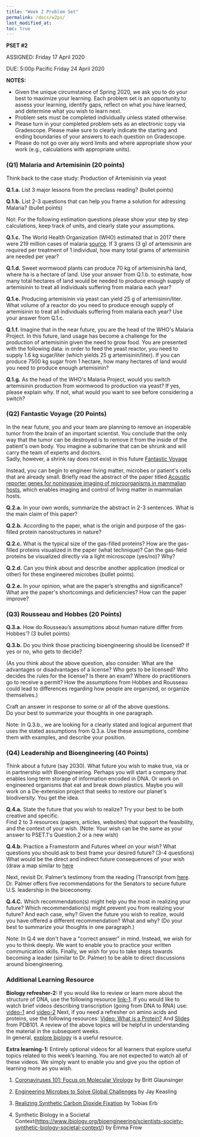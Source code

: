 ```yaml
---
title: "Week 2 Problem Set"
permalink: /docs/w2ps/
last_modified_at: 
toc: true
---
```


**PSET #2**

ASSIGNED: Friday 17 April 2020

DUE: 5:00p Pacific Friday 24 April 2020


**NOTES:**

- Given the unique circumstance of Spring 2020, we ask you to do your best to maximize your learning. Each problem set is an opportunity to assess your learning, identify gaps, reflect on what you have learned, and determine what you wish to learn next.
- Problem sets must be completed individually unless stated otherwise.
- Please turn in your completed problem sets as an electronic copy via Gradescope. Please make sure to clearly indicate the starting and ending boundaries of your answers to each question on Gradescope.
- Please do not go over any word limits and where appropriate show your work (e.g., calculations with appropriate units).


### (Q1) Malaria and Artemisinin (20 points)

Think back to the case study: Production of Artemisinin via yeast

**Q.1.a.** List 3 major lessons from the preclass reading? (bullet points)

**Q.1.b.** List 2-3 questions that can help you frame a solution for adressing Malaria? (bullet points)

Not:  For the following estimation questions please show your step by step calculations, keep track of units, and clearly state your assumptions. 

**Q.1.c.** The World Health Organization (WHO) estimated that in 2017 there were 219 million cases of malaria [source](https://www.who.int/en/news-room/fact-sheets/detail/malaria). If 3 grams (3 g) of artemisinin are required per treatment of 1 individual, how many total grams of artemisinin are needed per year?

**Q.1.d.**  Sweet wormwood plants can produce 70 kg of artemisinin/ha land, where ha is a hectare of land.  Use your answer from Q.1.b. to estimate, how many total hectares of land would be needed to produce enough supply of artemisinin to treat all individuals suffering from malaria each year? 

**Q.1.e.**  Producing artemisinin via yeast can yield 25 g of artemisinin/liter. What volume of a reactor do you need to produce enough supply of artemisinin to treat all individuals suffering from malaria each year? Use your answer from Q.1.c.

**Q.1.f.**  Imagine that in the near future, you are the head of the WHO's Malaria Project.  In this future, land usage has become a challenge for the production of artemisinin given the need to grow food. You are presented with the following data: in order to feed the yeast reactor, you need to supply 1.6 kg sugar/liter (which yields 25 g artemisinin/liter). If you can produce 7500 kg sugar from 1 hectare, how many hectares of land would you need to produce enough artemisinin?

**Q.1.g.**  As the head of the WHO's Malaria Project, would you switch artemisinin production from wormwood to production via yeast?  If yes, please explain why. If not, what would you want to see before considering a switch?  

### (Q2) Fantastic Voyage (20 Points)

In the near future, you and your team are planning to remove an inoperable tumor from the brain of an important scientist. You conclude that the only way that the tumor can be destroyed is to remove it from the inside of the patient's own body. You imagine a submarine that can be shrunk and will carry the team of experts and doctors.            
Sadly, however, a shrink ray does not exist in this future [Fantastic Voyage](https://www.imdb.com/title/tt0060397/)

Instead, you can begin to engineer living matter, microbes or patient's cells that are already small.
Briefly read the abstract of the paper titled [Acoustic reporter genes for noninvasive imaging of microorganisms in mammalian hosts](https://www.nature.com/articles/nature25021), which enables imaging and control of living matter in mammalian hosts.

**Q.2.a.** In your own words, summarize the abstract in 2-3 sentences. What is the main claim of this paper?

**Q.2.b.** According to the paper, what is the origin and purpose of the gas-filled protein nanostructures in nature?  

**Q.2.c.** What is the typical size of the gas-filled proteins?  How are the gas-filled proteins visualized in the paper (what technique)?  Can the gas-field proteins be visualized directly via a light microscope (yes/no)? Why? 

**Q.2.d.** Can you think about and describe another application (medical or other) for these engineered microbes (bullet points). 

**Q.2.e.** In your opinion, what are the paper’s strengths and significance?  What are the paper's shortcomings and deficiencies? How can the paper improve? 

### (Q3) Rousseau and Hobbes (20 Points)

**Q.3.a.** How do Rousseau’s assumptions about human nature differ from Hobbes’? (3 bullet points)

**Q.3.b.** Do you think those practicing bioengineering should be licensed? If yes or no, who gets to decide? 

(As you think about the above question, also consider:  What are the advantages or disadvantages of a license?  Who gets to be licensed? Who decides the rules for the license?  Is there an exam? Where do practitioners go to receive a permit? How the assumptions from Hobbes and Rousseau could lead to differences regarding how people are organized, or organize themselves.)

Craft an answer in response to some or all of the above questions.  
Do your best to summarize your thoughts in one paragraph.

Note: In Q.3.b., we are looking for a clearly stated and logical argument that uses the stated assumptions from Q.3.a. Use these assumptions, combine them with examples, and describe your position. 

### (Q4) Leadership and Bioengineering (40 Points)

Think about a future (say 2030).  What future you wish to make true, via or in partnership with Bioengineering.
Perhaps you will start a company that enables long term storage of information encoded in DNA.  Or work on engineered organisms that eat and break down plastics.   Maybe you will work on a De-extension project that seeks to restore our planet's biodiversity.  You get the idea.  

**Q.4.a.**  State the future that you wish to realize? Try your best to be both creative and specific.  
Find 2 to 3 resources (papers, articles, websites) that support the feasibility, and the context of your wish. 
(Note: Your wish can be the same as your answer to PSET.1's Question.2 or a new wish) 

**Q.4.b.** Practice a Framestorm and Futures wheel on your wish? What questions you should ask to best frame your desired future? (3-4 questions)  What would be the direct and indirect future consequences of your wish (draw a map similar to [here](https://en.wikipedia.org/wiki/Futures_wheel)

Next, revisit Dr. Palmer’s testimony from the reading (Transcript from [here](https://www.commerce.senate.gov/services/files/C8F37274-730B-412E-9C9D-9A63839B37C7).  Dr. Palmer offers five recommendations for the Senators to secure future U.S. leadership in the bioeconomy. 

**Q.4.C.** Which recommendation(s) might help you the most in realizing your future? Which recommendation(s) might prevent you from realizing your future? And each case, why?  Given the future you wish to realize, would you have offered a different recommendation? What and why? (Do your best to summarize your thoughts in one paragraph.)

Note: In Q.4 we don't have a "correct answer" in mind.  Instead, we wish for you to think deeply.  We want to enable you to practice your written communication skills.  Finally, we wish for you to take steps towards becoming a leader (similar to Dr. Palmer) to be able to direct discussions around bioengineering. 


### Additional Learning Resource

**Biology refresher-2:** If you would like to review or learn more about the structure of  DNA, use the following resource [link-1](https://explorebiology.org/summary/genetics/the-structure-of-dna).  If you would like to watch brief videos describing transcription (going from DNA to RNA) use:  [video-1](https://explorebiology.org/videos/dna-transcription) and [video-2](https://explorebiology.org/videos/rna-polymerase-transcription) Next, if you need a refresher on amino acids and proteins, use the following resources: [Video: What is a Protein?](http://pdb101.rcsb.org/learn/videos/what-is-a-protein-video) And [Slides](https://cdn.rcsb.org/pdb101/learn/resources/what-is-a-protein/what-is-a-protein-pres.pdf) from PDB101. A review of the above topics will be helpful in understanding the material in the subsequent weeks.  
In general, [explore biology](https://explorebiology.org/) is a useful resource.

**Extra learning-1:** Entirely optional videos for all learners that explore useful topics related to this week’s learning.  You are not expected to watch all of these videos.  We simply want to enable you and give you the option of learning more as you wish. 

1.  [Coronaviruses 101: Focus on Molecular Virology](https://www.youtube.com/watch?v=8_bOhZd6ieM&t=) by Britt Glaunsinger

2. [Engineering Microbes to Solve Global Challenges](https://www.ibiology.org/bioengineering/engineering-microbes/) by Jay Keasling

3. [Realizing Synthetic Carbon Dioxide Fixation](https://www.ibiology.org/bioengineering/synthetic-carbon-dioxide-fixation/) by Tobias Erb

4. Synthetic Biology in a Societal Context(https://www.ibiology.org/bioengineering/scientists-society-synthetic-biology-societal-context/) by Emma Frow 
